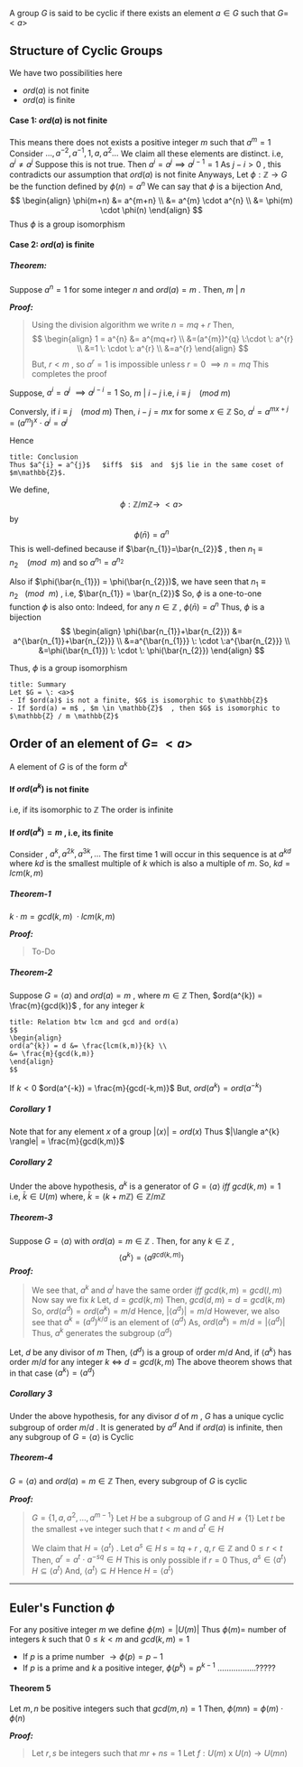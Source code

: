 A group $G$ is said to be cyclic if there exists an element $a \in G$ such that $G=\:<a>$


## Structure of Cyclic Groups

We have two possibilities here
- $ord(a)$ is not finite
- $ord(a)$ is finite

#### Case 1: $ord(a)$ is not finite
This means there does not exists a positive integer $m$ such that $a^{m}=1$
Consider
	$\dots,a^{-2},a^{-1},1,a,a^{2}\dots$
We claim all these elements are distinct.  i.e, $a^{i} \neq a^{j}$
	Suppose this is not true.
		Then $a^{i}=a^{j} \implies a^{j-1}=1$
		As $j-i>0$ , this contradicts our assumption that $ord(a)$ is not finite
Anyways,
Let $\phi : \mathbb{Z} \rightarrow G$ be the function defined by $\phi(n) = a^{n}$
We can say that $\phi$ is a bijection
And,
$$
\begin{align}
\phi(m+n) &= a^{m+n} \\
&= a^{m} \cdot a^{n} \\
&= \phi(m) \cdot \phi(n)
\end{align}
$$
Thus $\phi$ is a group isomorphism

#### Case 2: $ord(a)$ is finite

##### Theorem:
Suppose $a^{n}=1$ for some integer $n$ and $ord(a)=m$ . Then, $m \: | \: n$

***Proof:***
> Using the division algorithm we write $n=mq+r$ 
> Then,
$$
\begin{align}
1 = a^{n} &= a^{mq+r} \\
&=(a^{m})^{q} \:\cdot \: a^{r} \\
&=1 \: \cdot \: a^{r} \\
&=a^{r}
\end{align}
$$
   But, $r<m$ , so $a^{r}=1$ is impossible unless $r=0$ $\implies n = mq$
   This completes the proof

Suppose,
$a^{i}=a^{j}$ $\implies a^{j-i}=1$
So, $m \: | \: i-j$ 
i.e,  $i \equiv j \:\:\:\:(mod \: m)$

Conversly,
if $i \equiv j \:\:\:\: (mod \: m)$
Then, $i-j=mx$  for some $x \in \mathbb{Z}$
So,
	$a^{i} = a^{mx+j} = (a^{m})^{x} \: \cdot \: a^{j} = a^{j}$

Hence

```ad-note
title: Conclusion
Thus $a^{i} = a^{j}$   $iff$  $i$  and  $j$ lie in the same coset of $m\mathbb{Z}$.
```

We define, 
$$\phi: \mathbb{Z}/m\mathbb{Z} \rightarrow \:<a>$$
by  
$$\phi(\bar{n}) = a^{n}$$
This is well-defined because if $\bar{n_{1}}=\bar{n_{2}}$ , then $n_{1} \equiv n_{2} \: \: \: \: (mod \: \:m)$
and so $a^{n_{1}}=a^{n_{2}}$

Also if $\phi(\bar{n_{1}}) = \phi(\bar{n_{2}})$, we have seen that $n_{1}\equiv n_{2} \:\:\: (mod\:\:m)$  , i.e, $\bar{n_{1}} = \bar{n_{2}}$ 
So, $\phi$ is a one-to-one function
$\phi$ is also onto: Indeed, for any $n \in \mathbb{Z}$ , $\phi(\bar{n}) = a^{n}$
Thus,
$\phi$ is a bijection
$$
\begin{align}
\phi(\bar{n_{1}}+\bar{n_{2}}) &= a^{\bar{n_{1}}+\bar{n_{2}}} \\
&=a^{\bar{n_{1}}} \: \cdot \:a^{\bar{n_{2}}} \\
&=\phi(\bar{n_{1}}) \: \cdot \: \phi(\bar{n_{2}})
\end{align}
$$

Thus, $\phi$  is a group isomorphism

```ad-note
title: Summary
Let $G = \: <a>$
- If $ord(a)$ is not a finite, $G$ is isomorphic to $\mathbb{Z}$ 
- If $ord(a) = m$ , $m \in \mathbb{Z}$  , then $G$ is isomorphic to $\mathbb{Z} / m \mathbb{Z}$
```


## Order of an element of $G = \: <a>$

A element of $G$ is of the form $a^{k}$

#### If $ord(a^{k})$ is not finite
i.e, if its isomorphic to $\mathbb{Z}$
The order is infinite

#### If $ord(a^{k})=m$ , i.e, its finite
Consider , $a^{k} , a^{2k} , a^{3k} , \dots$
The first time $1$ will occur in this sequence is at $a^{kd}$ where $kd$ is the smallest multiple of $k$ which is also a multiple of $m$.
So, $kd = lcm(k,m)$

##### Theorem-1
$k\cdot m = gcd(k,m) \:\cdot lcm(k,m)$

***Proof:***
>To-Do

##### Theorem-2
Suppose $G = \langle a \rangle$ and $ord(a)=m$ , where $m \in \mathbb{Z}$
Then, $ord(a^{k}) = \frac{m}{gcd(k)}$ , for any integer $k$

```ad-note
title: Relation btw lcm and gcd and ord(a)
$$
\begin{align}
ord(a^{k}) = d &= \frac{lcm(k,m)}{k} \\
&= \frac{m}{gcd(k,m)}
\end{align}
$$
```

If $k <0$
$ord(a^{-k}) = \frac{m}{gcd(-k,m)}$
But, $ord(a^{k})=ord(a^{-k})$

##### Corollary 1
Note that for any element $x$ of a group
	$|\langle x \rangle| = ord(x)$
Thus
	$|\langle a^{k} \rangle| = \frac{m}{gcd(k,m)}$

##### Corollary 2
Under the above hypothesis, $a^{k}$ is a generator
of $G = \langle a \rangle$  $iff$ $gcd(k,m) = 1$  
i.e,  $\bar{k} \in U(m)$
where,
$\bar{k} = (k+m\mathbb{Z}) \in \mathbb{Z}/m\mathbb{Z}$


##### Theorem-3
Suppose $G = \langle a \rangle$ with $ord(a)=m \in \mathbb{Z}$ .
Then, for any $k \in \mathbb{Z}$ , $$\langle a^{k} \rangle = \langle a^{gcd(k,m)} \rangle$$
***Proof:***
> We see that, $a^{k}$ and $a^{l}$ have the same order $iff$ 
> $gcd(k,m) = gcd(l,m)$
> Now say we fix $k$
> Let, $d = gcd(k,m)$
> Then, 
> 	$gcd(d,m) = d = gcd(k,m)$
> So,
> 	$ord(a^{d}) = ord(a^{k}) = m/d$
> Hence,
> 	$|\langle a^{d} \rangle| = m/d$
> However, we also see that $a^{k} = (a^{d})^{k/d}$ is an element of $\langle a^{d} \rangle$
> As, $ord(a^{k}) = m/d =|\langle a^{d} \rangle|$
> Thus, $a^{k}$ generates the subgroup $\langle a^{d} \rangle$

Let, $d$ be any divisor of $m$
Then, 
	$\langle d^{d} \rangle$ is a group of order $m/d$
And,
	if $\langle a^{k} \rangle$ has order $m/d$  for any integer $k$ $\iff$ $d = gcd(k,m)$
	The above theorem shows that in that case 
		$\langle a^{k} \rangle = \langle a^{d} \rangle$


##### Corollary 3
Under the above hypothesis, for any divisor $d$ of $m$ , $G$ has a unique cyclic subgroup of order $m/d$ . It is generated by $a^{d}$
And if $ord(a)$ is infinite, then any subgroup of $G = \langle a \rangle$ is Cyclic

##### Theorem-4
$G = \langle a \rangle$  and $ord(a) = m \in \mathbb{Z}$ 
Then, every subgroup of $G$ is cyclic

***Proof:***
> $G = \{1,a,a^{2},\dots , a^{m-1} \}$
> Let $H$ be a subgroup of $G$  and $H \neq \{1\}$
> Let $t$ be the smallest +ve integer such that $t<m$ and $a^{t} \in H$
> 
> We claim that $H = \langle a^{t} \rangle$ .
> Let $a^{s} \in H$
> $s=tq+r$ ,    $q,r \in \mathbb{Z}$  and $0 \leq r < t$
> Then,
> 	$a^{r} = a^{t} \: \cdot \: a^{-sq} \in H$
> This is only possible if $r=0$
> Thus,
> 	$a^{s} \in \langle a^{t} \rangle$
> 	$H \subseteq \langle a^{t} \rangle$
> And,
> 	$\langle a^{t} \rangle \subseteq H$
> Hence
> $H = \langle a^{t} \rangle$

----------

## Euler's Function $\phi$

For any positive integer $m$ we define $\phi(m) = |U(m)|$
Thus $\phi(m) =$ number of integers $k$ such that $0 \leq k < m$ and $gcd(k,m) = 1$

- If $p$ is a prime number $\rightarrow \phi(p) = p-1$
- If $p$ is a prime and $k$ a positive integer, $\phi(p^{k}) = p^{k-1}$
.................?????

#### Theorem 5
Let $m,n$ be positive integers such that $gcd(m,n) = 1$
Then, $\phi(mn) = \phi(m) \cdot \phi(n)$

***Proof:***
>	Let $r,s$ be integers such that $mr+ns=1$
>	Let
>		$f: U(m)$ x $U(n) \rightarrow U(mn)$
>		




